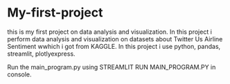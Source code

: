 # My-first-project
this is my first project on data analysis and visualization.
In this project i perform data analysis and visualization on datasets about Twitter Us Airline Sentiment wwhich i got from KAGGLE.
In this project i use python, pandas, streamlit, plotlyexpress.

Run the main_program.py using STREAMLIT RUN MAIN_PROGRAM.PY in console.

